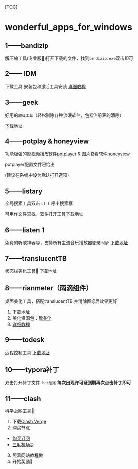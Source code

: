 [TOC]
# wonderful_apps_for_windows

## 1——bandizip 
解压缩工具(专业版🙈)打开下载的文件，找到`bandizip.exe`双击即可

## 2—— IDM 
下载工具 安装包和激活工具安装  [详细教程](https://lx87mmrw61t.feishu.cn/docx/UsKUdOO8EoP9EWxt6iycduNCnpc)

## 3——geek 
好用的`卸载工具`（轻松删除各种流氓软件，包括注册表的清除）

[下载地址](https://geekuninstaller.com/)

## 4——potplay & honeyview
功能极强的影视频播放软件[potplayer](http://www.potplayercn.com/download) & 图片查看软件[honeyview](https://www.bandisoft.com/honeyview/)

potplayer配置文件已给出

(建议在系统中设为默认打开选项)

## 5——listary 
全局搜索工具双击 `ctrl` 呼出搜索框

可用作文件查找，软件打开工具[下载地址](https://www.listary.com/)

## 6——listen 1
免费的听歌神器😋，支持所有主流音乐播放器登录同步 
[下载地址](https://listen1.github.io/listen1/)

## 7——translucentTB
状态栏美化工具🤩
 [下载地址](https://apps.microsoft.com/zh-cn/detail/9pf4kz2vn4w9)


## 8——rianmeter（雨滴组件）
桌面美化工具，搭配translucentTB,并清除图标后效果更好
1. [下载地址](https://www.rainmeter.net/)
2. 美化资源包：[致美化](https://zhutix.com/)
3.  [详细教程](https://www.bilibili.com/video/BV1N5411x7KP?vd_source=2ee8be690e69388103d06a45d4542f6a)


## 9——todesk 
远程控制工具 
[下载地址](https://www.todesk.com/)


## 10——typora补丁
双击打开补丁文件`.bat结尾`
**每次出现许可证到期再次点击补丁即可**

## 11——clash
~~科学上网工具🫢~~

1. 下载[Clash Verge](https://downlond.78321.xyz/Clash.Verge_1.4.7_x86-setup.exe)
2. 购买节点
  + [购买订阅](https://smjcdh.com/#/plan)  
  + [三毛机场🤐](https://smjcdh.com/#/register?code=SCExWauY) 
3. 照着网站教程做 
4. 开始奖励🥵

